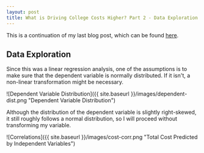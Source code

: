 ```yaml
---
layout: post
title: What is Driving College Costs Higher? Part 2 - Data Exploration and Analysis
---
```


This is a continuation of my last blog post, which can be found [here](https://kstern31.github.io/CollegeCosts-Part1/).

## Data Exploration ##
Since this was a linear regression analysis, one of the assumptions is to make sure that the dependent variable is normally
distributed. If it isn't, a non-linear transformation might be necessary.

![Dependent Variable Distribution]({{ site.baseurl }}/images/dependent-dist.png "Dependent Variable Distribution")

Although the distribution of the dependent variable is slightly right-skewed, it still roughly follows a normal distribution, so I will proceed without transforming my variable.

![Correlations]({{ site.baseurl }}/images/cost-corr.png "Total Cost Predicted by Independent Variables")
